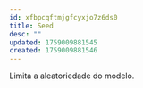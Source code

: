 ```yaml
---
id: xfbpcqftmjgfcyxjo7z6ds0
title: Seed
desc: ""
updated: 1759009881545
created: 1759009881546
---
```


Limita a aleatoriedade do modelo.
